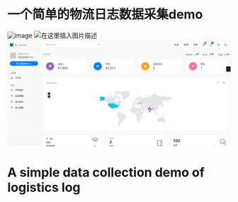 # 一个简单的物流日志数据采集demo
![image](![在这里插入图片描述](https://img-blog.csdnimg.cn/20200508210439476.png?x-oss-process=image/watermark,type_ZmFuZ3poZW5naGVpdGk,shadow_10,text_aHR0cHM6Ly9ibG9nLmNzZG4ubmV0L3FxXzQ1NzQ0NTAx,size_16,color_FFFFFF,t_70))
![在这里插入图片描述](https://img-blog.csdnimg.cn/20200425145721850.png)
![在这里插入图片描述](home.png)
# A simple data collection demo of logistics log
